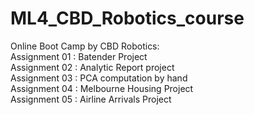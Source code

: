 # ML4_CBD_Robotics_course
Online Boot Camp by CBD Robotics: <br>
Assignment 01 : Batender Project  <br>
Assignment 02 : Analytic Report project <br>
Assignment 03 : PCA computation by hand <br>
Assignment 04 : Melbourne Housing Project <br>
Assignment 05 : Airline Arrivals Project<br>
